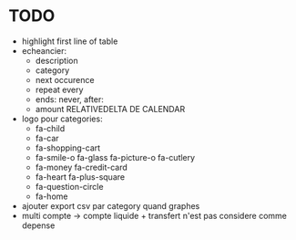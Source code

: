 # TODO
- highlight first line of table
- echeancier:
	- description
	- category
	- next occurence
	- repeat every
	- ends: never, after:
	- amount
	RELATIVEDELTA DE CALENDAR
- logo pour categories:
	- fa-child
	- fa-car
	- fa-shopping-cart
	- fa-smile-o  fa-glass fa-picture-o fa-cutlery
	- fa-money fa-credit-card
	- fa-heart fa-plus-square
	- fa-question-circle
	- fa-home
- ajouter export csv par category quand graphes
- multi compte -> compte liquide + transfert n'est pas considere comme depense
